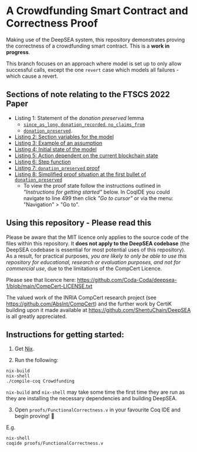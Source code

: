 # A Crowdfunding Smart Contract and Correctness Proof

Making use of the DeepSEA system, this repository demonstrates proving the correctness of a crowdfunding smart contract. This is a **work in progress**.

This branch focuses on an approach where model is set up to only allow successful calls, except the one `revert` case which models all failures - which cause a revert.

## Sections of note relating to the FTSCS 2022 Paper
 - Listing 1: Statement of the _donation preserved_ lemma
   - [`since_as_long`, `donation_recorded`, `no_claims_from`](https://github.com/Coda-Coda/Crowdfunding/blob/FTSCS-2022/proofs/FunctionalCorrectness.v#L353)
   - [`donation_preserved`](https://github.com/Coda-Coda/Crowdfunding/blob/FTSCS-2022/proofs/FunctionalCorrectness.v#L482).
- [Listing 2: Section variables for the model](https://github.com/Coda-Coda/Crowdfunding/blob/FTSCS-2022/proofs/FunctionalCorrectness.v#L72)
- [Listing 3: Example of an assumption](https://github.com/Coda-Coda/Crowdfunding/blob/FTSCS-2022/proofs/FunctionalCorrectness.v#L95)
- [Listing 4: Initial state of the model](https://github.com/Coda-Coda/Crowdfunding/blob/FTSCS-2022/proofs/FunctionalCorrectness.v#L80)
- [Listing 5: Action dependent on the current blockchain state](https://github.com/Coda-Coda/Crowdfunding/blob/FTSCS-2022/proofs/FunctionalCorrectness.v#L183)
- [Listing 6: Step function](https://github.com/Coda-Coda/Crowdfunding/blob/FTSCS-2022/proofs/FunctionalCorrectness.v#L213)
- [Listing 7: `donation_preserved` proof](https://github.com/Coda-Coda/Crowdfunding/blob/FTSCS-2022/proofs/FunctionalCorrectness.v#L482)
- [Listing 8: Simplified proof situation at the first bullet of `donation_preserved`](https://github.com/Coda-Coda/Crowdfunding/blob/FTSCS-2022/proofs/FunctionalCorrectness.v#L499)
  - To view the proof state follow the instructions outlined in _"Instructions for getting started"_ below. In CoqIDE you could navigate to line 499 then click _"Go to cursor"_ or via the menu: "Navigation" > "Go to".

## Using this repository - Please read this

Please be aware that the MIT licence only applies to the source code of the files within this repository. It **does not apply to the DeepSEA codebase** (the DeepSEA codebase is essential for most potential uses of this repository). As a result, for practical purposes, _you are likely to only be able to use this repository for educational, research or evaluation purposes, and not for commercial use_, due to the limitations of the CompCert Licence.

Please see that licence here:
  https://github.com/Coda-Coda/deepsea-1/blob/main/CompCert-LICENSE.txt

The valued work of the INRIA CompCert research project (see 
https://github.com/AbsInt/CompCert) and the further work by CertiK 
building upon it made available at https://github.com/ShentuChain/DeepSEA is
all greatly appreciated.

## Instructions for getting started:

1. Get [Nix](https://nixos.org/download.html).

2. Run the following:
```
nix-build
nix-shell
./compile-coq Crowdfunding
```
`nix-build` and `nix-shell` may take some time the first time they are run as they are installing the necessary dependencies and building DeepSEA.

3. Open `proofs/FunctionalCorrectness.v` in your favourite Coq IDE and begin proving! 🐔

E.g.
```
nix-shell
coqide proofs/FunctionalCorrectness.v
```